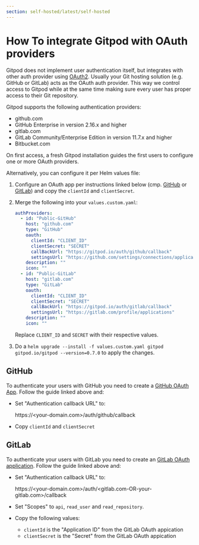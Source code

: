 ```yaml
---
section: self-hosted/latest/self-hosted
---
```


<script context="module">
  export const prerender = true;
</script>

# How To integrate Gitpod with OAuth providers

Gitpod does not implement user authentication itself, but integrates with other auth provider using [OAuth2](https://oauth.net/2/).
Usually your Git hosting solution (e.g. GitHub or GitLab) acts as the OAuth auth provider. This way we control access to Gitpod while at
the same time making sure every user has proper access to their Git repository.

Gitpod supports the following authentication providers:

- github.com
- GitHub Enterprise in version 2.16.x and higher
- gitlab.com
- GitLab Community/Enterprise Edition in version 11.7.x and higher
- Bitbucket.com

On first access, a fresh Gitpod installation guides the first users to configure one or more OAuth providers.

Alternatively, you can configure it per Helm values file:

1.  Configure an OAuth app per instructions linked below (cmp. [GitHub](#GitHub) or [GitLab](#GitLab)) and copy the `clientId` and `clientSecret`.

2.  Merge the following into your `values.custom.yaml`:

    ```yaml
    authProviders:
      - id: "Public-GitHub"
        host: "github.com"
        type: "GitHub"
        oauth:
          clientId: "CLIENT_ID"
          clientSecret: "SECRET"
          callBackUrl: "https://gitpod.io/auth/github/callback"
          settingsUrl: "https://github.com/settings/connections/applications/CLIENT_ID"
        description: ""
        icon: ""
      - id: "Public-GitLab"
        host: "gitlab.com"
        type: "GitLab"
        oauth:
          clientId: "CLIENT_ID"
          clientSecret: "SECRET"
          callBackUrl: "https://gitpod.io/auth/gitlab/callback"
          settingsUrl: "https://gitlab.com/profile/applications"
        description: ""
        icon: ""
    ```

    Replace `CLIENT_ID` and `SECRET` with their respective values.

3.  Do a `helm upgrade --install -f values.custom.yaml gitpod gitpod.io/gitpod --version=0.7.0` to apply the changes.

## GitHub

To authenticate your users with GitHub you need to create a [GitHub OAuth App](https://developer.github.com/apps/building-oauth-apps/creating-an-oauth-app/).
Follow the guide linked above and:

- Set "Authentication callback URL" to:

  https://<your-domain.com>/auth/github/callback

- Copy `clientId` and `clientSecret`

## GitLab

To authenticate your users with GitLab you need to create an [GitLab OAuth application](https://docs.gitlab.com/ee/integration/oauth_provider.html).
Follow the guide linked above and:

- Set "Authentication callback URL" to:

  https://<your-domain.com>/auth/<gitlab.com-OR-your-gitlab.com>/callback

- Set "Scopes" to `api`, `read_user` and `read_repository`.
- Copy the following values:
  - `clientId` is the "Application ID" from the GitLab OAuth appication
  - `clientSecret` is the "Secret" from the GitLab OAuth appication
